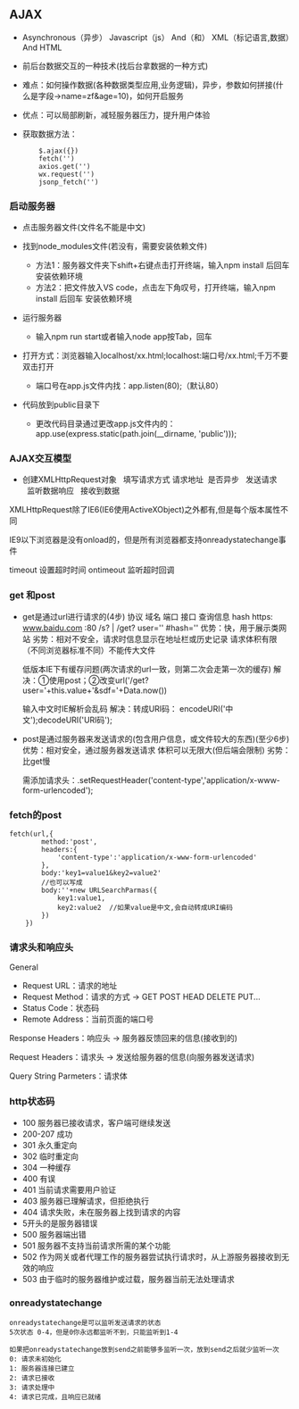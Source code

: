 ## AJAX
- Asynchronous（异步） Javascript（js） And（和） XML（标记语言,数据）And HTML
- 前后台数据交互的一种技术(找后台拿数据的一种方式)
- 难点：如何操作数据(各种数据类型应用,业务逻辑)，异步，参数如何拼接(什么是字段->name=zf&age=10)，如何开启服务
- 优点：可以局部刷新，减轻服务器压力，提升用户体验

- 获取数据方法：
    ```
        $.ajax({})
        fetch('')
        axios.get('')
        wx.request('')
        jsonp_fetch('')
    ```

### 启动服务器
- 点击服务器文件(文件名不能是中文)

- 找到node_modules文件(若没有，需要安装依赖文件)
    - 方法1：服务器文件夹下shift+右键点击打开终端，输入npm install 后回车 安装依赖环境
    - 方法2：把文件放入VS code，点击左下角叹号，打开终端，输入npm install 后回车 安装依赖环境

- 运行服务器
    - 输入npm run start或者输入node app按Tab，回车

- 打开方式：浏览器输入localhost/xx.html;localhost:端口号/xx.html;千万不要双击打开
    - 端口号在app.js文件内找：app.listen(80);（默认80）

- 代码放到public目录下
    - 更改代码目录通过更改app.js文件内的：app.use(express.static(path.join(__dirname, 'public')));

### AJAX交互模型
- 创建XMLHttpRequest对象
  填写请求方式 请求地址  是否异步
  发送请求
  监听数据响应
  接收到数据

XMLHttpRequest除了IE6(IE6使用ActiveXObject)之外都有,但是每个版本属性不同

IE9以下浏览器是没有onload的，但是所有浏览器都支持onreadystatechange事件

timeout  设置超时时间
ontimeout 监听超时回调

### get 和post
- get是通过url进行请求的(4步)
    协议 域名 端口 接口 查询信息 hash
        https:
        www.baidu.com
        :80
        /s? | /get?
        user=''
        #hash=''
    优势：快，用于展示类网站
    劣势：相对不安全，请求时信息显示在地址栏或历史记录
        请求体积有限（不同浏览器标准不同）不能传大文件

    低版本IE下有缓存问题(两次请求的url一致，则第二次会走第一次的缓存)
        解决：①使用post；②改变url('/get?user='+this.value+'&sdf='+Data.now())

    输入中文时IE解析会乱码
        解决：转成URI码： encodeURI('中文');decodeURI('URI码');

- post是通过服务器来发送请求的(包含用户信息，或文件较大的东西)(至少6步)
    优势：相对安全，通过服务器发送请求
        体积可以无限大(但后端会限制)
    劣势：比get慢
    
    需添加请求头：.setRequestHeader('content-type','application/x-www-form-urlencoded');


### fetch的post
    
```
fetch(url,{
        method:'post',
        headers:{
            'content-type':'application/x-www-form-urlencoded'
        },
        body:'key1=value1&key2=value2'
        //也可以写成
        body:''+new URLSearchParmas({
            key1:value1,
            key2:value2  //如果value是中文,会自动转成URI编码
        })
    })
```

### 请求头和响应头

General
- Request URL：请求的地址
- Request Method：请求的方式 -> GET POST HEAD DELETE PUT...
- Status Code：状态码
- Remote Address：当前页面的端口号

Response Headers：响应头 -> 服务器反馈回来的信息(接收到的)

Request Headers：请求头 -> 发送给服务器的信息(向服务器发送请求)

Query String Parmeters：请求体

### http状态码 

- 100 服务器已接收请求，客户端可继续发送
- 200-207 成功
- 301 永久重定向
- 302 临时重定向
- 304 一种缓存
- 400 有误
- 401 当前请求需要用户验证
- 403 服务器已理解请求，但拒绝执行
- 404 请求失败，未在服务器上找到请求的内容
- 5开头的是服务器错误
- 500 服务器端出错
- 501 服务器不支持当前请求所需的某个功能
- 502 作为网关或者代理工作的服务器尝试执行请求时，从上游服务器接收到无效的响应
- 503 由于临时的服务器维护或过载，服务器当前无法处理请求

### onreadystatechange

    onreadystatechange是可以监听发送请求的状态
    5次状态 0-4，但是0你永远都监听不到，只能监听到1-4

    如果把onreadystatechange放到send之前能够多监听一次，放到send之后就少监听一次
    0: 请求未初始化
    1: 服务器连接已建立
    2: 请求已接收
    3: 请求处理中
    4: 请求已完成，且响应已就绪



